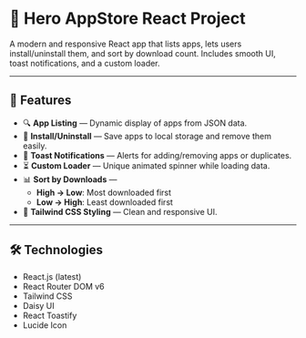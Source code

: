 # 🚀 Hero AppStore React Project

A modern and responsive React app that lists apps, lets users install/uninstall them, and sort by download count. Includes smooth UI, toast notifications, and a custom loader.

---

## 🧩 Features

- 🔍 **App Listing** — Dynamic display of apps from JSON data.  
- 💾 **Install/Uninstall** — Save apps to local storage and remove them easily.  
- 🔔 **Toast Notifications** — Alerts for adding/removing apps or duplicates.  
- ⏳ **Custom Loader** — Unique animated spinner while loading data.  
- 📊 **Sort by Downloads** —  
  - **High → Low**: Most downloaded first  
  - **Low → High**: Least downloaded first  
- 🎨 **Tailwind CSS Styling** — Clean and responsive UI.  

---

## 🛠️ Technologies

- React.js (latest)  
- React Router DOM v6  
- Tailwind CSS  
- Daisy UI
- React Toastify  
- Lucide Icon